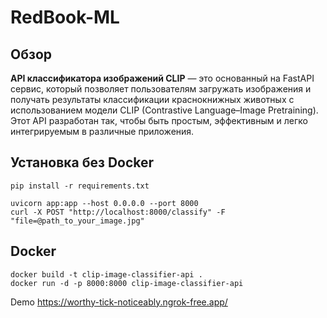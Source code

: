 # RedBook-ML


## Обзор

**API классификатора изображений CLIP** — это основанный на FastAPI сервис, который позволяет пользователям загружать изображения и получать результаты классификации краснокнижных животных с использованием модели CLIP (Contrastive Language–Image Pretraining). Этот API разработан так, чтобы быть простым, эффективным и легко интегрируемым в различные приложения.

## Установка без Docker
```
pip install -r requirements.txt
```

```
uvicorn app:app --host 0.0.0.0 --port 8000
curl -X POST "http://localhost:8000/classify" -F "file=@path_to_your_image.jpg"

```
## Docker
```
docker build -t clip-image-classifier-api .
docker run -d -p 8000:8000 clip-image-classifier-api
```
Demo 
https://worthy-tick-noticeably.ngrok-free.app/
